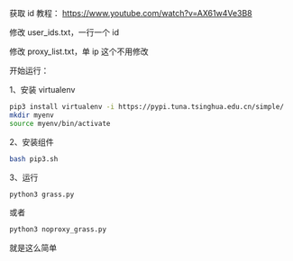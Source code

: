 获取 id 教程：
https://www.youtube.com/watch?v=AX61w4Ve3B8

修改 user_ids.txt，一行一个 id

修改 proxy_list.txt，单 ip 这个不用修改

开始运行：

1、安装 virtualenv
```bash
pip3 install virtualenv -i https://pypi.tuna.tsinghua.edu.cn/simple/
mkdir myenv
source myenv/bin/activate
```
2、安装组件
```bash
bash pip3.sh
```
3、运行
```bash
python3 grass.py
```
或者
```bash
python3 noproxy_grass.py
```
就是这么简单
